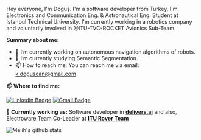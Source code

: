 Hey everyone, I'm Doğuş. I'm a software developer from Turkey. I'm Electronics and Communication Eng. & Astronautical Eng. Student at Istanbul Technical University. I'm currently working in a robotics company and voluntarily involved in @ITU-TVC-ROCKET Avionics Sub-Team.

**Summary about me:**

- 🔭 I’m currently working on autonomous navigation algorithms of robots.
- 🌱 I’m currently studying Semantic Segmentation.
- 📫 How to reach me: You can reach me via email: k.doguscan@gmail.com

**📫 Where to find me:** 

[![Linkedin Badge](https://img.shields.io/badge/-doguscankorkmaz-blue?style=flat-square&logo=Linkedin&logoColor=white&link=https://www.linkedin.com/in/doguscankorkmaz)](https://www.linkedin.com/in/doguscankorkmaz/) 
[![Gmail Badge](https://img.shields.io/badge/-k.doguscan@gmail.com-c14438?style=flat-square&logo=Gmail&logoColor=white&link=mailto:k.doguscan@gmail.com)](mailto:k.doguscan@gmail.com)

**💼 Currently working as:** Software developer in <a href="https://delivers.ai" target="_blank"><b>delivers.ai</b></a> and also, Electroware Team Co-Leader at <a href="https://www.rover.itu.edu.tr/" target="_blank"><b>ITU Rover Team</b></a>

![Melih's github stats](https://github-readme-stats.vercel.app/api?username=doguscank&show_icons=true&line_height=30)
